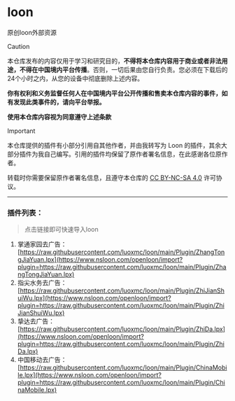 # loon
原创loon外部资源

> [!CAUTION]
> 本仓库发布的内容仅用于学习和研究目的，**不得将本仓库内容用于商业或者非法用途，不得在中国境内平台传播**。否则，一切后果由您自行负责。您必须在下载后的24个小时之内，从您的设备中彻底删除上述内容。
> 
> **你有权利和义务监督任何人在中国境内平台公开传播和售卖本仓库内容的事件，如有发现此类事件的，请向平台举报。**
>
> **使用本仓库内容视为同意遵守上述条款**

> [!IMPORTANT]
> 本仓库提供的插件有小部分引用自其他作者，并由我转写为 Loon 的插件，其余大部分插件为我自己编写。引用的插件均保留了原作者署名信息，在此感谢各位原作者。
> 
> 转载时你需要保留原作者署名信息，且遵守本仓库的 [CC BY-NC-SA 4.0](LICENSE) 许可协议。

------

### 插件列表：
> 点击链接即可快速导入loon
1. 掌通家园去广告：[https://raw.githubusercontent.com/luoxmc/loon/main/Plugin/ZhangTongJiaYuan.lpx](https://www.nsloon.com/openloon/import?plugin=https://raw.githubusercontent.com/luoxmc/loon/main/Plugin/ZhangTongJiaYuan.lpx)
2. 指尖水务去广告：[https://raw.githubusercontent.com/luoxmc/loon/main/Plugin/ZhiJianShuiWu.lpx](https://www.nsloon.com/openloon/import?plugin=https://raw.githubusercontent.com/luoxmc/loon/main/Plugin/ZhiJianShuiWu.lpx)
3. 挚达去广告：[https://raw.githubusercontent.com/luoxmc/loon/main/Plugin/ZhiDa.lpx](https://www.nsloon.com/openloon/import?plugin=https://raw.githubusercontent.com/luoxmc/loon/main/Plugin/ZhiDa.lpx)
4. 中国移动去广告：[https://raw.githubusercontent.com/luoxmc/loon/main/Plugin/ChinaMobile.lpx](https://www.nsloon.com/openloon/import?plugin=https://raw.githubusercontent.com/luoxmc/loon/main/Plugin/ChinaMobile.lpx)


